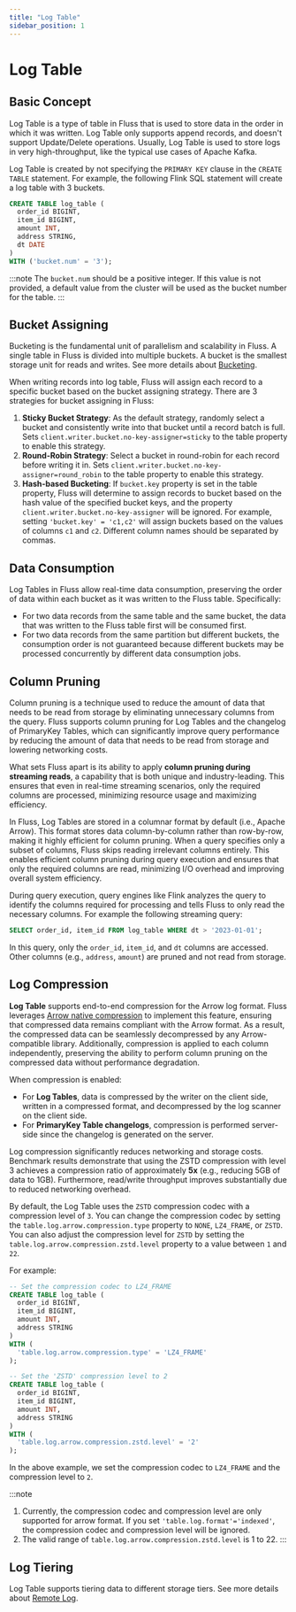 ```yaml
---
title: "Log Table"
sidebar_position: 1
---
```


<!--
 Copyright (c) 2025 Alibaba Group Holding Ltd.

 Licensed under the Apache License, Version 2.0 (the "License");
 you may not use this file except in compliance with the License.
 You may obtain a copy of the License at

      http://www.apache.org/licenses/LICENSE-2.0

 Unless required by applicable law or agreed to in writing, software
 distributed under the License is distributed on an "AS IS" BASIS,
 WITHOUT WARRANTIES OR CONDITIONS OF ANY KIND, either express or implied.
 See the License for the specific language governing permissions and
 limitations under the License.
-->

# Log Table

## Basic Concept
Log Table is a type of table in Fluss that is used to store data in the order in which it was written. Log Table only supports append records, and doesn't support Update/Delete operations.
Usually, Log Table is used to store logs in very high-throughput, like the typical use cases of Apache Kafka.

Log Table is created by not specifying the `PRIMARY KEY` clause in the `CREATE TABLE` statement. For example, the following Flink SQL statement will create a log table with 3 buckets.

```sql title="Flink SQL"
CREATE TABLE log_table (
  order_id BIGINT,
  item_id BIGINT,
  amount INT,
  address STRING,
  dt DATE
)
WITH ('bucket.num' = '3');
```

:::note
The `bucket.num` should be a positive integer. If this value is not provided, a default value from the cluster will be used as the bucket number for the table.
:::

## Bucket Assigning
Bucketing is the fundamental unit of parallelism and scalability in Fluss.  A single table in Fluss is divided into multiple buckets. A bucket is the smallest storage unit for reads and writes. See more details about [Bucketing](table-design/data-distribution/bucketing.md).

When writing records into log table, Fluss will assign each record to a specific bucket based on the bucket assigning strategy. There are 3 strategies for bucket assigning in Fluss:
1. **Sticky Bucket Strategy**: As the default strategy, randomly select a bucket and consistently write into that bucket until a record batch is full. Sets `client.writer.bucket.no-key-assigner=sticky` to the table property to enable this strategy.
2. **Round-Robin Strategy**: Select a bucket in round-robin for each record before writing it in. Sets `client.writer.bucket.no-key-assigner=round_robin` to the table property to enable this strategy.
3. **Hash-based Bucketing**: If `bucket.key` property is set in the table property, Fluss will determine to assign records to bucket based on the hash value of the specified bucket keys, and the property `client.writer.bucket.no-key-assigner` will be ignored. For example, setting `'bucket.key' = 'c1,c2'` will assign buckets based on the values of columns `c1` and `c2`. Different column names should be separated by commas.


## Data Consumption
Log Tables in Fluss allow real-time data consumption, preserving the order of data within each bucket as it was written to the Fluss table. Specifically:
- For two data records from the same table and the same bucket, the data that was written to the Fluss table first will be consumed first.
- For two data records from the same partition but different buckets, the consumption order is not guaranteed because different buckets may be processed concurrently by different data consumption jobs.


## Column Pruning

Column pruning is a technique used to reduce the amount of data that needs to be read from storage by eliminating unnecessary columns from the query.
Fluss supports column pruning for Log Tables and the changelog of PrimaryKey Tables, which can significantly improve query performance by reducing the amount of data that needs to be read from storage and lowering networking costs.

What sets Fluss apart is its ability to apply **column pruning during streaming reads**, a capability that is both unique and industry-leading. This ensures that even in real-time streaming scenarios, only the required columns are processed, minimizing resource usage and maximizing efficiency.

In Fluss, Log Tables are stored in a columnar format by default (i.e., Apache Arrow).
This format stores data column-by-column rather than row-by-row, making it highly efficient for column pruning.
When a query specifies only a subset of columns, Fluss skips reading irrelevant columns entirely.
This enables efficient column pruning during query execution and ensures that only the required columns are read,
minimizing I/O overhead and improving overall system efficiency.

During query execution, query engines like Flink analyzes the query to identify the columns required for processing and tells Fluss to only read the necessary columns.
For example the following streaming query:

```sql
SELECT order_id, item_id FROM log_table WHERE dt > '2023-01-01';
```

In this query, only the `order_id`, `item_id`, and `dt` columns are accessed. Other columns (e.g., `address`, `amount`) are pruned and not read from storage.


## Log Compression

**Log Table** supports end-to-end compression for the Arrow log format. Fluss leverages [Arrow native compression](https://arrow.apache.org/docs/format/Columnar.html#compression) to implement this feature,
ensuring that compressed data remains compliant with the Arrow format. As a result, the compressed data can be seamlessly decompressed by any Arrow-compatible library.
Additionally, compression is applied to each column independently, preserving the ability to perform column pruning on the compressed data without performance degradation.

When compression is enabled:
- For **Log Tables**, data is compressed by the writer on the client side, written in a compressed format, and decompressed by the log scanner on the client side.
- For **PrimaryKey Table changelogs**, compression is performed server-side since the changelog is generated on the server.

Log compression significantly reduces networking and storage costs. Benchmark results demonstrate that using the ZSTD compression with level 3 achieves a compression ratio of approximately **5x** (e.g., reducing 5GB of data to 1GB).
Furthermore, read/write throughput improves substantially due to reduced networking overhead.

By default, the Log Table uses the `ZSTD` compression codec with a compression level of `3`.
You can change the compression codec by setting the `table.log.arrow.compression.type` property to `NONE`, `LZ4_FRAME`, or `ZSTD`.
You can also adjust the compression level for `ZSTD` by setting the `table.log.arrow.compression.zstd.level` property to a value between `1` and `22`.

For example:

```sql title="Flink SQL"
-- Set the compression codec to LZ4_FRAME
CREATE TABLE log_table (
  order_id BIGINT,
  item_id BIGINT,
  amount INT,
  address STRING
)
WITH (
  'table.log.arrow.compression.type' = 'LZ4_FRAME'
);

-- Set the 'ZSTD' compression level to 2
CREATE TABLE log_table (
  order_id BIGINT,
  item_id BIGINT,
  amount INT,
  address STRING
)
WITH (
  'table.log.arrow.compression.zstd.level' = '2'
);
```

In the above example, we set the compression codec to `LZ4_FRAME` and the compression level to `2`.

:::note 
1. Currently, the compression codec and compression level are only supported for arrow format. If you set `'table.log.format'='indexed'`, the compression codec and compression level will be ignored.
2. The valid range of `table.log.arrow.compression.zstd.level` is 1 to 22.
:::

## Log Tiering
Log Table supports tiering data to different storage tiers. See more details about [Remote Log](maintenance/tiered-storage/remote-storage.md).